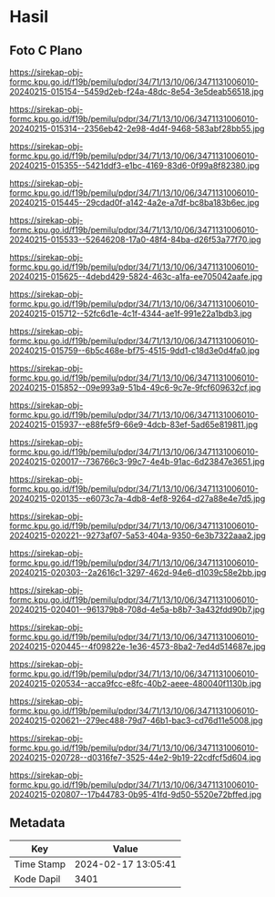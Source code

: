 # Hasil

## Foto C Plano

https://sirekap-obj-formc.kpu.go.id/f19b/pemilu/pdpr/34/71/13/10/06/3471131006010-20240215-015154--5459d2eb-f24a-48dc-8e54-3e5deab56518.jpg

https://sirekap-obj-formc.kpu.go.id/f19b/pemilu/pdpr/34/71/13/10/06/3471131006010-20240215-015314--2356eb42-2e98-4d4f-9468-583abf28bb55.jpg

https://sirekap-obj-formc.kpu.go.id/f19b/pemilu/pdpr/34/71/13/10/06/3471131006010-20240215-015355--5421ddf3-e1bc-4169-83d6-0f99a8f82380.jpg

https://sirekap-obj-formc.kpu.go.id/f19b/pemilu/pdpr/34/71/13/10/06/3471131006010-20240215-015445--29cdad0f-a142-4a2e-a7df-bc8ba183b6ec.jpg

https://sirekap-obj-formc.kpu.go.id/f19b/pemilu/pdpr/34/71/13/10/06/3471131006010-20240215-015533--52646208-17a0-48f4-84ba-d26f53a77f70.jpg

https://sirekap-obj-formc.kpu.go.id/f19b/pemilu/pdpr/34/71/13/10/06/3471131006010-20240215-015625--4debd429-5824-463c-a1fa-ee705042aafe.jpg

https://sirekap-obj-formc.kpu.go.id/f19b/pemilu/pdpr/34/71/13/10/06/3471131006010-20240215-015712--52fc6d1e-4c1f-4344-ae1f-991e22a1bdb3.jpg

https://sirekap-obj-formc.kpu.go.id/f19b/pemilu/pdpr/34/71/13/10/06/3471131006010-20240215-015759--6b5c468e-bf75-4515-9dd1-c18d3e0d4fa0.jpg

https://sirekap-obj-formc.kpu.go.id/f19b/pemilu/pdpr/34/71/13/10/06/3471131006010-20240215-015852--09e993a9-51b4-49c6-9c7e-9fcf609632cf.jpg

https://sirekap-obj-formc.kpu.go.id/f19b/pemilu/pdpr/34/71/13/10/06/3471131006010-20240215-015937--e88fe5f9-66e9-4dcb-83ef-5ad65e819811.jpg

https://sirekap-obj-formc.kpu.go.id/f19b/pemilu/pdpr/34/71/13/10/06/3471131006010-20240215-020017--736766c3-99c7-4e4b-91ac-6d23847e3651.jpg

https://sirekap-obj-formc.kpu.go.id/f19b/pemilu/pdpr/34/71/13/10/06/3471131006010-20240215-020135--e6073c7a-4db8-4ef8-9264-d27a88e4e7d5.jpg

https://sirekap-obj-formc.kpu.go.id/f19b/pemilu/pdpr/34/71/13/10/06/3471131006010-20240215-020221--9273af07-5a53-404a-9350-6e3b7322aaa2.jpg

https://sirekap-obj-formc.kpu.go.id/f19b/pemilu/pdpr/34/71/13/10/06/3471131006010-20240215-020303--2a2616c1-3297-462d-94e6-d1039c58e2bb.jpg

https://sirekap-obj-formc.kpu.go.id/f19b/pemilu/pdpr/34/71/13/10/06/3471131006010-20240215-020401--961379b8-708d-4e5a-b8b7-3a432fdd90b7.jpg

https://sirekap-obj-formc.kpu.go.id/f19b/pemilu/pdpr/34/71/13/10/06/3471131006010-20240215-020445--4f09822e-1e36-4573-8ba2-7ed4d514687e.jpg

https://sirekap-obj-formc.kpu.go.id/f19b/pemilu/pdpr/34/71/13/10/06/3471131006010-20240215-020534--acca9fcc-e8fc-40b2-aeee-480040f1130b.jpg

https://sirekap-obj-formc.kpu.go.id/f19b/pemilu/pdpr/34/71/13/10/06/3471131006010-20240215-020621--279ec488-79d7-46b1-bac3-cd76d11e5008.jpg

https://sirekap-obj-formc.kpu.go.id/f19b/pemilu/pdpr/34/71/13/10/06/3471131006010-20240215-020728--d0316fe7-3525-44e2-9b19-22cdfcf5d604.jpg

https://sirekap-obj-formc.kpu.go.id/f19b/pemilu/pdpr/34/71/13/10/06/3471131006010-20240215-020807--17b44783-0b95-41fd-9d50-5520e72bffed.jpg


## Metadata

| Key        | Value               |
| ---------- | ------------------- |
| Time Stamp | 2024-02-17 13:05:41 |
| Kode Dapil | 3401                |




